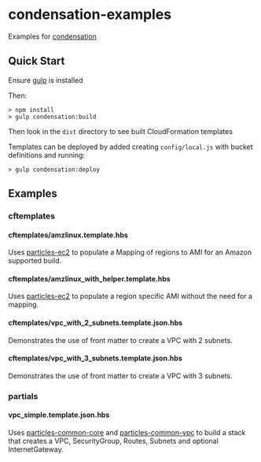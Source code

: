 # condensation-examples

Examples for [condensation](https://github.com/kmcgrath/condensation)

## Quick Start

Ensure [gulp](http://gulpjs.com) is installed

Then:

    > npm install
    > gulp condensation:build

Then look in the `dist` directory to see built CloudFormation templates

Templates can be deployed by added creating `config/local.js` with bucket definitions
and running:

    > gulp condensation:deploy

## Examples

### cftemplates

#### cftemplates/amzlinux.template.hbs
Uses [particles-ec2](https://github.com/kmcgrath/particles-ec2) to
populate a Mapping of regions to AMI for an Amazon supported build.

#### cftemplates/amzlinux\_with\_helper.template.hbs
Uses [particles-ec2](https://github.com/kmcgrath/particles-ec2) to
populate a region specific AMI without the need for a mapping.

#### cftemplates/vpc\_with\_2\_subnets.template.json.hbs
Demonstrates the use of front matter to create a VPC with 2 subnets.

#### cftemplates/vpc\_with\_3\_subnets.template.json.hbs
Demonstrates the use of front matter to create a VPC with 3 subnets.

### partials

#### vpc\_simple.template.json.hbs
Uses [particles-common-core](https://github.com/kmcgrath/particles-common-core) and
[particles-common-vpc](https://github.com/kmcgrath/particles-vpc) to build a stack that
creates a VPC, SecurityGroup, Routes, Subnets and optional InternetGateway.
